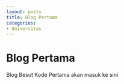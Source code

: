 ```yaml
---
layout: posts
title: Blog Pertama
categories:
- Universitas
---
```


# Blog Pertama

Blog Besut Kode Pertama akan masuk ke sini
